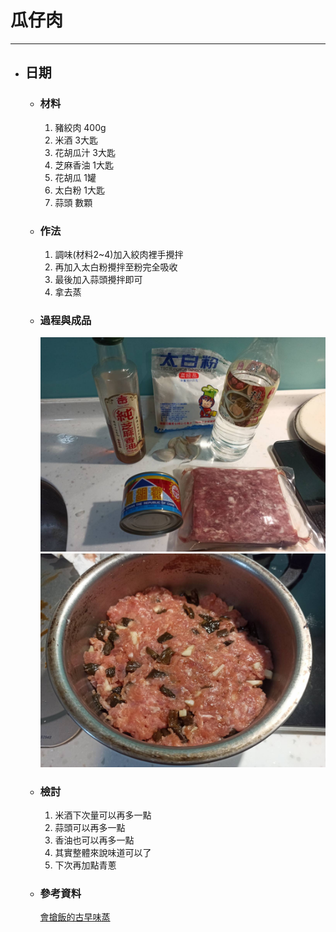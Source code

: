 # 瓜仔肉
---

+ ## 日期
  + ### 材料
    1. 豬絞肉 400g
    2. 米酒 3大匙
    3. 花胡瓜汁 3大匙
    4. 芝麻香油 1大匙
    5. 花胡瓜 1罐
    6. 太白粉 1大匙
    7. 蒜頭 數顆
  
  + ### 作法
    1. 調味(材料2~4)加入絞肉裡手攪拌
    2. 再加入太白粉攪拌至粉完全吸收
    3. 最後加入蒜頭攪拌即可
    4. 拿去蒸
  
  + ### 過程與成品
    ![](../../Image/20210704_1.jpg)
    ![](../../Image/20210704_2.jpg)
  
  + ### 檢討
    1. 米酒下次量可以再多一點
    2. 蒜頭可以再多一點
    3. 香油也可以再多一點
    4. 其實整體來說味道可以了
    5. 下次再加點青蔥
  
  + ### 參考資料
    [會搶飯的古早味蒸](https://youtu.be/25OH8_1NBic)